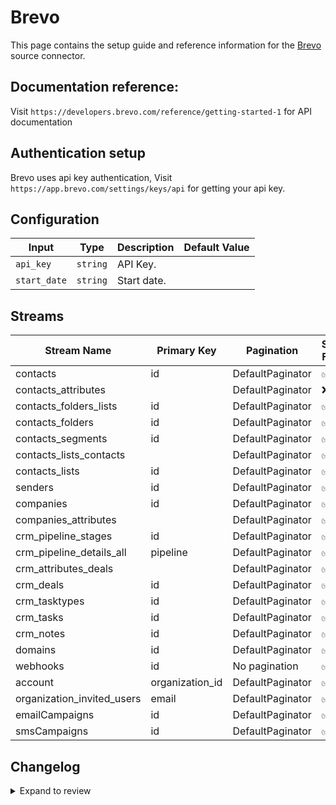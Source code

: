 # Brevo
This page contains the setup guide and reference information for the [Brevo](https://www.brevo.com/) source connector.

## Documentation reference:
Visit `https://developers.brevo.com/reference/getting-started-1` for API documentation

## Authentication setup
Brevo uses api key authentication,
Visit `https://app.brevo.com/settings/keys/api` for getting your api key.

## Configuration

| Input | Type | Description | Default Value |
|-------|------|-------------|---------------|
| `api_key` | `string` | API Key.  |  |
| `start_date` | `string` | Start date.  |  |

## Streams
| Stream Name | Primary Key | Pagination | Supports Full Sync | Supports Incremental |
|-------------|-------------|------------|---------------------|----------------------|
| contacts | id | DefaultPaginator | ✅ |  ✅  |
| contacts_attributes |  | DefaultPaginator | ❌ |  ❌  |
| contacts_folders_lists | id | DefaultPaginator | ✅ |  ❌  |
| contacts_folders | id | DefaultPaginator | ✅ |  ❌  |
| contacts_segments | id | DefaultPaginator | ✅ |  ❌  |
| contacts_lists_contacts |  | DefaultPaginator | ✅ |  ✅  |
| contacts_lists | id | DefaultPaginator | ✅ |  ❌  |
| senders | id | DefaultPaginator | ✅ |  ❌  |
| companies | id | DefaultPaginator | ✅ |  ✅ |
| companies_attributes |  | DefaultPaginator | ✅ |  ❌  |
| crm_pipeline_stages | id | DefaultPaginator | ✅ |  ❌  |
| crm_pipeline_details_all | pipeline | DefaultPaginator | ✅ |  ❌  |
| crm_attributes_deals |  | DefaultPaginator | ✅ |  ❌  |
| crm_deals | id | DefaultPaginator | ✅ |  ✅  |
| crm_tasktypes | id | DefaultPaginator | ✅ |  ❌  |
| crm_tasks | id | DefaultPaginator | ✅ |  ✅  |
| crm_notes | id | DefaultPaginator | ✅ |  ✅  |
| domains | id | DefaultPaginator | ✅ |  ❌ |
| webhooks | id | No pagination | ✅ |  ❌ |
| account | organization_id | DefaultPaginator | ✅ |  ❌  |
| organization_invited_users | email | DefaultPaginator | ✅ |  ❌  |
| emailCampaigns | id | DefaultPaginator | ✅ |  ✅  |
| smsCampaigns | id | DefaultPaginator | ✅ |  ✅  |

## Changelog

<details>
  <summary>Expand to review</summary>

| Version | Date | Pull Request | Subject |
| ------------------ | ------------ | --- | ---------------- |
| 0.2.5 | 2025-04-24 | [57576](https://github.com/airbytehq/airbyte/pull/57576) | Set ordering in ascending on incremental streams |
| 0.2.4 | 2025-04-19 | [57595](https://github.com/airbytehq/airbyte/pull/57595) | Update dependencies |
| 0.2.3 | 2025-04-05 | [57126](https://github.com/airbytehq/airbyte/pull/57126) | Update dependencies |
| 0.2.2 | 2025-03-29 | [56622](https://github.com/airbytehq/airbyte/pull/56622) | Update dependencies |
| 0.2.1 | 2025-03-27 | [56437](https://github.com/airbytehq/airbyte/pull/56437) | Update contacts pagination page size to 1000 |
| 0.2.0 | 2025-03-24 | [56369](https://github.com/airbytehq/airbyte/pull/56369) | Fix/Add incremental on Contacts/Crm deals |
| 0.1.8 | 2025-03-22 | [55367](https://github.com/airbytehq/airbyte/pull/55367) | Update dependencies |
| 0.1.7 | 2025-03-01 | [54874](https://github.com/airbytehq/airbyte/pull/54874) | Update dependencies |
| 0.1.6 | 2025-02-25 | [54674](https://github.com/airbytehq/airbyte/pull/54674) | Fix bug authenticator |
| 0.1.5 | 2025-02-22 | [54223](https://github.com/airbytehq/airbyte/pull/54223) | Update dependencies |
| 0.1.4 | 2025-02-15 | [48282](https://github.com/airbytehq/airbyte/pull/48282) | Update dependencies |
| 0.1.3 | 2024-11-28 | [48737](https://github.com/airbytehq/airbyte/pull/48737) | Update pagination |
| 0.1.2 | 2024-10-29 | [47922](https://github.com/airbytehq/airbyte/pull/47922) | Update dependencies |
| 0.1.1 | 2024-10-28 | [47622](https://github.com/airbytehq/airbyte/pull/47622) | Update dependencies |
| 0.1.0 | 2024-10-08 | [46587](https://github.com/airbytehq/airbyte/pull/46587) | Fix Companies stream paginator+ remove incremental |
| 0.0.1 | 2024-09-11 | [45382](https://github.com/airbytehq/airbyte/pull/45382) | Initial release by [@btkcodedev](https://github.com/btkcodedev) via Connector Builder |

</details>
